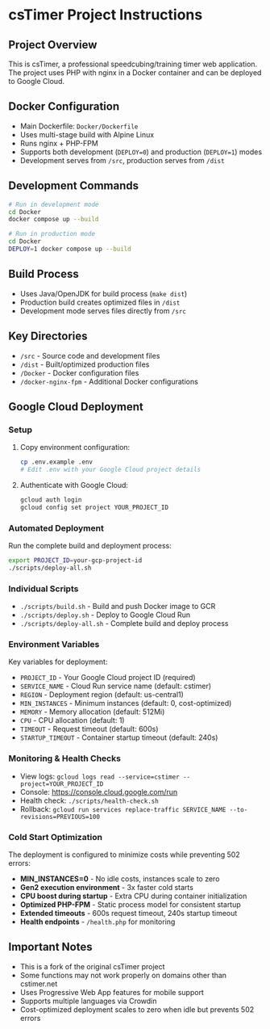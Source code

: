 # csTimer Project Instructions

## Project Overview
This is csTimer, a professional speedcubing/training timer web application. The project uses PHP with nginx in a Docker container and can be deployed to Google Cloud.

## Docker Configuration
- Main Dockerfile: `Docker/Dockerfile`
- Uses multi-stage build with Alpine Linux
- Runs nginx + PHP-FPM
- Supports both development (`DEPLOY=0`) and production (`DEPLOY=1`) modes
- Development serves from `/src`, production serves from `/dist`

## Development Commands
```bash
# Run in development mode
cd Docker
docker compose up --build

# Run in production mode  
cd Docker
DEPLOY=1 docker compose up --build
```

## Build Process
- Uses Java/OpenJDK for build process (`make dist`)
- Production build creates optimized files in `/dist`
- Development mode serves files directly from `/src`

## Key Directories
- `/src` - Source code and development files
- `/dist` - Built/optimized production files  
- `/Docker` - Docker configuration files
- `/docker-nginx-fpm` - Additional Docker configurations

## Google Cloud Deployment

### Setup
1. Copy environment configuration:
   ```bash
   cp .env.example .env
   # Edit .env with your Google Cloud project details
   ```

2. Authenticate with Google Cloud:
   ```bash
   gcloud auth login
   gcloud config set project YOUR_PROJECT_ID
   ```

### Automated Deployment
Run the complete build and deployment process:
```bash
export PROJECT_ID=your-gcp-project-id
./scripts/deploy-all.sh
```

### Individual Scripts
- `./scripts/build.sh` - Build and push Docker image to GCR
- `./scripts/deploy.sh` - Deploy to Google Cloud Run
- `./scripts/deploy-all.sh` - Complete build and deploy process

### Environment Variables
Key variables for deployment:
- `PROJECT_ID` - Your Google Cloud project ID (required)
- `SERVICE_NAME` - Cloud Run service name (default: cstimer)
- `REGION` - Deployment region (default: us-central1)
- `MIN_INSTANCES` - Minimum instances (default: 0, cost-optimized)
- `MEMORY` - Memory allocation (default: 512Mi)
- `CPU` - CPU allocation (default: 1)
- `TIMEOUT` - Request timeout (default: 600s)
- `STARTUP_TIMEOUT` - Container startup timeout (default: 240s)

### Monitoring & Health Checks
- View logs: `gcloud logs read --service=cstimer --project=YOUR_PROJECT_ID`
- Console: https://console.cloud.google.com/run
- Health check: `./scripts/health-check.sh`
- Rollback: `gcloud run services replace-traffic SERVICE_NAME --to-revisions=PREVIOUS=100`

### Cold Start Optimization
The deployment is configured to minimize costs while preventing 502 errors:
- **MIN_INSTANCES=0** - No idle costs, instances scale to zero
- **Gen2 execution environment** - 3x faster cold starts
- **CPU boost during startup** - Extra CPU during container initialization
- **Optimized PHP-FPM** - Static process model for consistent startup
- **Extended timeouts** - 600s request timeout, 240s startup timeout
- **Health endpoints** - `/health.php` for monitoring

## Important Notes
- This is a fork of the original csTimer project
- Some functions may not work properly on domains other than cstimer.net
- Uses Progressive Web App features for mobile support
- Supports multiple languages via Crowdin
- Cost-optimized deployment scales to zero when idle but prevents 502 errors